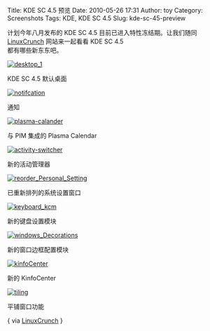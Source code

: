Title: KDE SC 4.5 预览
Date: 2010-05-26 17:31
Author: toy
Category: Screenshots
Tags: KDE, KDE SC 4.5
Slug: kde-sc-45-preview

计划今年八月发布的 KDE SC 4.5 目前已进入特性冻结期。让我们随同  
[LinuxCrunch](http://linuxcrunch.com/) 网站来一起看看 KDE SC 4.5  
都有哪些新东东吧。

[![desktop\_1](http://i.linuxtoy.org/images/2010/05/thumb-desktop\_1.png)](http://i.linuxtoy.org/images/2010/05/desktop\_1.png)

KDE SC 4.5 默认桌面

[![notifcation](http://i.linuxtoy.org/images/2010/05/thumb-notifcation.png)](http://i.linuxtoy.org/images/2010/05/notifcation.png)

通知

[![plasma-calander](http://i.linuxtoy.org/images/2010/05/thumb-plasma-calander.png)](http://i.linuxtoy.org/images/2010/05/plasma-calander.png)

与 PIM 集成的 Plasma Calendar

[![activity-switcher](http://i.linuxtoy.org/images/2010/05/thumb-activity-switcher.png)](http://i.linuxtoy.org/images/2010/05/activity-switcher.png)

新的活动管理器

[![reorder\_Personal\_Setting](http://i.linuxtoy.org/images/2010/05/thumb-reorder\_Personal\_Setting.png)](http://i.linuxtoy.org/images/2010/05/reorder\_Personal\_Setting.png)

已重新排列的系统设置窗口

[![keyboard\_kcm](http://i.linuxtoy.org/images/2010/05/thumb-keyboard\_kcm.png)](http://i.linuxtoy.org/images/2010/05/keyboard\_kcm.png)

新的键盘设置模块

[![windows\_Decorations](http://i.linuxtoy.org/images/2010/05/thumb-windows\_Decorations.png)](http://i.linuxtoy.org/images/2010/05/windows\_Decorations.png)

新的窗口边框配置模块

[![kinfoCenter](http://i.linuxtoy.org/images/2010/05/thumb-kinfoCenter.png)](http://i.linuxtoy.org/images/2010/05/kinfoCenter.png)

新的 KinfoCenter

[![tiling](http://i.linuxtoy.org/images/2010/05/thumb-tiling.png)](http://i.linuxtoy.org/images/2010/05/tiling.png)

平铺窗口功能

{ via
[LinuxCrunch](http://linuxcrunch.com/content/sneak-preview-coming-kde-sc-45)
}

